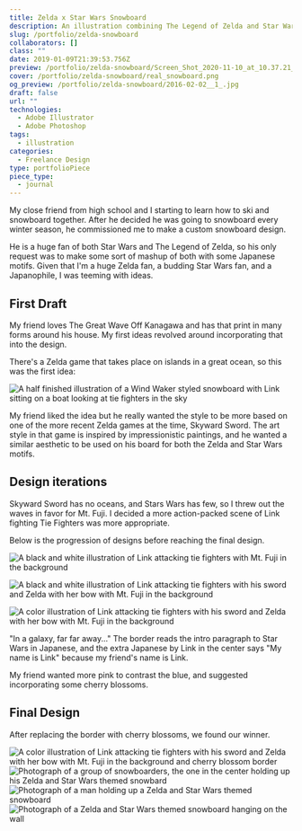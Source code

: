 ```yaml
---
title: Zelda x Star Wars Snowboard
description: An illustration combining The Legend of Zelda and Star Wars fandom for a snowboard.
slug: /portfolio/zelda-snowboard
collaborators: []
class: ""
date: 2019-01-09T21:39:53.756Z
preview: /portfolio/zelda-snowboard/Screen_Shot_2020-11-10_at_10.37.21_AM.png
cover: /portfolio/zelda-snowboard/real_snowboard.png
og_preview: /portfolio/zelda-snowboard/2016-02-02__1_.jpg
draft: false
url: ""
technologies:
  - Adobe Illustrator
  - Adobe Photoshop
tags:
  - illustration
categories:
  - Freelance Design
type: portfolioPiece
piece_type:
  - journal
---
```


My close friend from high school and I starting to learn how to ski and snowboard together. After he decided he was going to snowboard every winter season, he commissioned me to make a custom snowboard design.

He is a huge fan of both Star Wars and The Legend of Zelda, so his only request was to make some sort of mashup of both with some Japanese motifs. Given that I'm a huge Zelda fan, a budding Star Wars fan, and a Japanophile, I was teeming with ideas.

## First Draft

My friend loves The Great Wave Off Kanagawa and has that print in many forms around his house. My first ideas revolved around incorporating that into the design.

There's a Zelda game that takes place on islands in a great ocean, so this was the first idea:

![A half finished illustration of a Wind Waker styled snowboard with Link sitting on a boat looking at tie fighters in the sky](/portfolio/zelda-snowboard/wind_waker_rough.jpg)

My friend liked the idea but he really wanted the style to be more based on one of the more recent Zelda games at the time, Skyward Sword. The art style in that game is inspired by impressionistic paintings, and he wanted a similar aesthetic to be used on his board for both the Zelda and Star Wars motifs.

## Design iterations

Skyward Sword has no oceans, and Stars Wars has few, so I threw out the waves in favor for Mt. Fuji. I decided a more action-packed scene of Link fighting Tie Fighters was more appropriate.

Below is the progression of designs before reaching the final design.

![A black and white illustration of Link attacking tie fighters with Mt. Fuji in the background](/portfolio/zelda-snowboard/snowboard_no_zelda.png)

![A black and white illustration of Link attacking tie fighters with his sword and Zelda with her bow with Mt. Fuji in the background](/portfolio/zelda-snowboard/snowboard_with_zelda.png)

![A color illustration of Link attacking tie fighters with his sword and Zelda with her bow with Mt. Fuji in the background](/portfolio/zelda-snowboard/FINAL_DESIGN_CS3__1_.png)

"In a galaxy, far far away..." The border reads the intro paragraph to Star Wars in Japanese, and the extra Japanese by Link in the center says "My name is Link" because my friend's name is Link.

My friend wanted more pink to contrast the blue, and suggested incorporating some cherry blossoms.

## Final Design

After replacing the border with cherry blossoms, we found our winner.

![A color illustration of Link attacking tie fighters with his sword and Zelda with her bow with Mt. Fuji in the background and cherry blossom border](/portfolio/zelda-snowboard/real_snowboard.png)
![Photograph of a group of snowboarders, the one in the center holding up his Zelda and Star Wars themed snowbard](/portfolio/zelda-snowboard/12719374_10205826091994696_4368261030623854733_o.jpg)
![Photograph of a man holding up a Zelda and Star Wars themed snowboard](/portfolio/zelda-snowboard/2016-02-02__1_.jpg)
![Photograph of a Zelda and Star Wars themed snowboard hanging on the wall](/portfolio/zelda-snowboard/Screen_Shot_2020-11-10_at_10.37.21_AM.png)